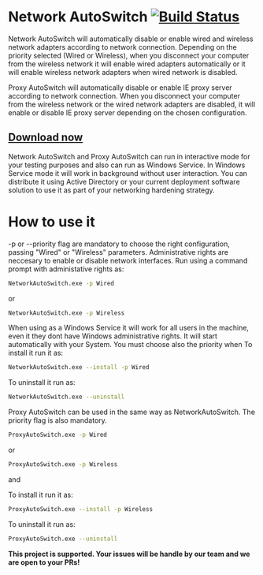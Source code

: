 # Network AutoSwitch [![Build Status](https://ci.appveyor.com/api/projects/status/github/Tulpep/network-autoswitch)](https://ci.appveyor.com/project/tulpep/network-autoswitch)

Network AutoSwitch will automatically disable or enable wired and wireless network adapters according to network connection. Depending on the priority selected (Wired or Wireless), when you disconnect your computer from the wireless network it will enable wired adapters automatically or it will enable wireless network adapters when wired network is disabled.  

Proxy AutoSwitch will automatically disable or enable IE proxy server according to network connection. When you disconnect your computer from the wireless network or the wired network adapters are disabled, it will enable or disable IE proxy server depending on the chosen configuration.

## [Download now](https://github.com/Tulpep/Network-AutoSwitch/releases/latest)

Network AutoSwitch and Proxy AutoSwitch can run in interactive mode for your testing purposes and also can run as Windows Service. In Windows Service mode it will work in background without user interaction. You can distribute it using Active Directory or your current deployment software solution to use it as part of your networking hardening strategy.

# How to use it
-p or --priority flag are mandatory to choose the right configuration, passing "Wired" or "Wireless" parameters. Administrative rights are neccesary to enable or disable network interfaces. Run using a command prompt with administative rights as:
```bash
NetworkAutoSwitch.exe -p Wired
```
or

```bash
NetworkAutoSwitch.exe -p Wireless
```
When using as a Windows Service it will work for all users in the machine, even it they dont have Windows administrative rights. It will start automatically with your System. You must choose also the priority when
To install it run it as:
```bash
NetworkAutoSwitch.exe --install -p Wired
```

To uninstall it run as:
```bash
NetworkAutoSwitch.exe --uninstall
```

Proxy AutoSwitch can be used in the same way as NetworkAutoSwitch. The priority flag is also mandatory.

```bash
ProxyAutoSwitch.exe -p Wired
```
or

```bash
ProxyAutoSwitch.exe -p Wireless
```

and 

To install it run it as:
```bash
ProxyAutoSwitch.exe --install -p Wireless
```

To uninstall it run as:
```bash
ProxyAutoSwitch.exe --uninstall
```

**This project is supported. Your issues will be handle by our team and we are open to your PRs!**



